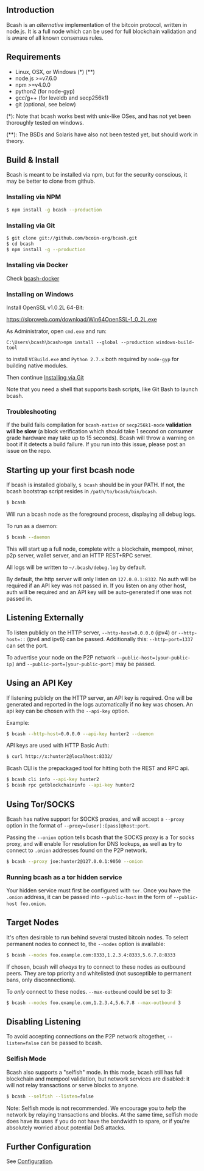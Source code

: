 ## Introduction

Bcash is an _alternative_ implementation of the bitcoin protocol, written in node.js. It is a full node which can be used for full blockchain validation and is aware of all known consensus rules.

## Requirements

- Linux, OSX, or Windows (\*) (\*\*)
- node.js >=v7.6.0
- npm >=v4.0.0
- python2 (for node-gyp)
- gcc/g++ (for leveldb and secp256k1)
- git (optional, see below)

(\*): Note that bcash works best with unix-like OSes, and has not yet been thoroughly tested on windows.

(\*\*): The BSDs and Solaris have also not been tested yet, but should work in theory.

## Build & Install

Bcash is meant to be installed via npm, but for the security conscious, it may be better to clone from github.

### Installing via NPM

``` bash
$ npm install -g bcash --production
```

### Installing via Git

``` bash
$ git clone git://github.com/bcoin-org/bcash.git
$ cd bcash
$ npm install -g --production
```
### Installing via Docker

Check [bcash-docker](https://github.com/bcoin-org/bcash-docker)

### Installing on Windows

Install OpenSSL v1.0.2L 64-Bit:

https://slproweb.com/download/Win64OpenSSL-1_0_2L.exe

As Administrator, open `cmd.exe` and run:

```console
C:\Users\bcash\bcash>npm install --global --production windows-build-tool
```

to install `VCBuild.exe` and `Python 2.7.x` both required by `node-gyp`
for building native modules.

Then continue [Installing via Git](#installing-via-git)

Note that you need a shell that supports bash scripts, like Git Bash to launch
bcash.

### Troubleshooting

If the build fails compilation for `bcash-native` or `secp256k1-node` __validation will be slow__ (a block verification which should take 1 second on consumer grade hardware may take up to 15 seconds). Bcash will throw a warning on boot if it detects a build failure. If you run into this issue, please post an issue on the repo.

## Starting up your first bcash node

If bcash is installed globally, `$ bcash` should be in your PATH. If not, the bcash bootstrap script resides in `/path/to/bcash/bin/bcash`.

``` bash
$ bcash
```

Will run a bcash node as the foreground process, displaying all debug logs.

To run as a daemon:

``` bash
$ bcash --daemon
```

This will start up a full node, complete with: a blockchain, mempool, miner, p2p server, wallet server, and an HTTP REST+RPC server.

All logs will be written to `~/.bcash/debug.log` by default.

By default, the http server will only listen on `127.0.0.1:8332`. No auth will be required if an API key was not passed in. If you listen on any other host, auth will be required and an API key will be auto-generated if one was not passed in.

## Listening Externally

To listen publicly on the HTTP server, `--http-host=0.0.0.0` (ipv4) or `--http-host=::` (ipv4 and ipv6) can be passed. Additionally this: `--http-port=1337` can set the port.

To advertise your node on the P2P network `--public-host=[your-public-ip]` and `--public-port=[your-public-port]` may be passed.

## Using an API Key

If listening publicly on the HTTP server, an API key is required. One will be generated and reported in the logs automatically if no key was chosen. An api key can be chosen with the `--api-key` option.

Example:

``` bash
$ bcash --http-host=0.0.0.0 --api-key hunter2 --daemon
```

API keys are used with HTTP Basic Auth:

``` bash
$ curl http://x:hunter2@localhost:8332/
```

Bcash CLI is the prepackaged tool for hitting both the REST and RPC api.

``` bash
$ bcash cli info --api-key hunter2
$ bcash rpc getblockchaininfo --api-key hunter2
```

## Using Tor/SOCKS

Bcash has native support for SOCKS proxies, and will accept a `--proxy` option in the format of `--proxy=[user]:[pass]@host:port`.

Passing the `--onion` option tells bcash that the SOCKS proxy is a Tor socks proxy, and will enable Tor resolution for DNS lookups, as well as try to connect to `.onion` addresses found on the P2P network.

``` bash
$ bcash --proxy joe:hunter2@127.0.0.1:9050 --onion
```

### Running bcash as a tor hidden service

Your hidden service must first be configured with `tor`. Once you have the `.onion` address, it can be passed into `--public-host` in the form of `--public-host foo.onion`.

## Target Nodes

It's often desirable to run behind several trusted bitcoin nodes. To select permanent nodes to connect to, the `--nodes` option is available:

``` bash
$ bcash --nodes foo.example.com:8333,1.2.3.4:8333,5.6.7.8:8333
```

If chosen, bcash will _always_ try to connect to these nodes as outbound peers. They are top priority and whitelisted (not susceptible to permanent bans, only disconnections).

To _only_ connect to these nodes. `--max-outbound` could be set to 3:

``` bash
$ bcash --nodes foo.example.com,1.2.3.4,5.6.7.8 --max-outbound 3
```

## Disabling Listening

To avoid accepting connections on the P2P network altogether, `--listen=false` can be passed to bcash.

### Selfish Mode

Bcash also supports a "selfish" mode. In this mode, bcash still has full blockchain and mempool validation, but network services are disabled: it will not relay transactions or serve blocks to anyone.

``` bash
$ bcash --selfish --listen=false
```

Note: Selfish mode is not recommended. We encourage you to _help_ the network by relaying transactions and blocks. At the same time, selfish mode does have its uses if you do not have the bandwidth to spare, or if you're absolutely worried about potential DoS attacks.

## Further Configuration

See [Configuration][configuration].

[keybase]: https://keybase.io/chjj#show-public
[node]: https://nodejs.org/dist/v7.5.0/
[configuration]: Configuration.md

